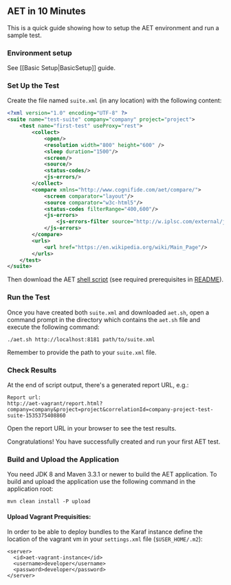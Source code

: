 ## AET in 10 Minutes

This is a quick guide showing how to setup the AET environment and run a sample test.

### Environment setup

See [[Basic Setup|BasicSetup]] guide.

### Set Up the Test

Create the file named `suite.xml` (in any location) with the following content:

```xml
<?xml version="1.0" encoding="UTF-8" ?>
<suite name="test-suite" company="company" project="project">
    <test name="first-test" useProxy="rest">
        <collect>
            <open/>
            <resolution width="800" height="600" />
            <sleep duration="1500"/>
            <screen/>
            <source/>
            <status-codes/>
            <js-errors/>
        </collect>
        <compare xmlns="http://www.cognifide.com/aet/compare/">
            <screen comparator="layout"/>
            <source comparator="w3c-html5"/>
            <status-codes filterRange="400,600"/>
            <js-errors>
                <js-errors-filter source="http://w.iplsc.com/external/jquery/jquery-1.8.3.js" line="2" />
            </js-errors>
        </compare>
        <urls>
            <url href="https://en.wikipedia.org/wiki/Main_Page"/>
        </urls>
    </test>
</suite>
```

Then download the AET [shell script](https://github.com/Cognifide/aet/blob/master/client/client-scripts/aet.sh)
(see required prerequisites in [README](https://github.com/Cognifide/aet/blob/master/client/client-scripts/README.md)).

### Run the Test

Once you have created both `suite.xml` and downloaded `aet.sh`, open a command prompt in the directory which contains the `aet.sh` file and execute the following command:
```
./aet.sh http://localhost:8181 path/to/suite.xml
```
Remember to provide the path to your `suite.xml` file.

### Check Results

At the end of script output, there's a generated report URL, e.g.:
```
Report url:
http://aet-vagrant/report.html?company=company&project=project&correlationId=company-project-test-suite-1535375408860
```
Open the report URL in your browser to see the test results.

Congratulations! You have successfully created and run your first AET test.

### Build and Upload the Application
You need JDK 8 and Maven 3.3.1 or newer to build the AET application.
To build and upload the application use the following command in the application root:
```
mvn clean install -P upload
```

#### Upload Vagrant Prequisities:
In order to be able to deploy bundles to the Karaf instance define the location of the vagrant vm in your `settings.xml` file (`$USER_HOME/.m2`):
```
<server>
  <id>aet-vagrant-instance</id>
  <username>developer</username>
  <password>developer</password>
</server>
```
